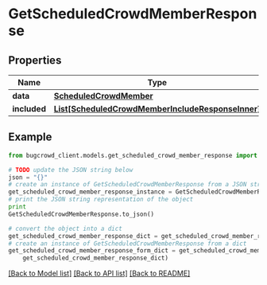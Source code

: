 # GetScheduledCrowdMemberResponse


## Properties

Name | Type | Description | Notes
------------ | ------------- | ------------- | -------------
**data** | [**ScheduledCrowdMember**](ScheduledCrowdMember.md) |  | 
**included** | [**List[ScheduledCrowdMemberIncludeResponseInner]**](ScheduledCrowdMemberIncludeResponseInner.md) |  | [optional] 

## Example

```python
from bugcrowd_client.models.get_scheduled_crowd_member_response import GetScheduledCrowdMemberResponse

# TODO update the JSON string below
json = "{}"
# create an instance of GetScheduledCrowdMemberResponse from a JSON string
get_scheduled_crowd_member_response_instance = GetScheduledCrowdMemberResponse.from_json(json)
# print the JSON string representation of the object
print
GetScheduledCrowdMemberResponse.to_json()

# convert the object into a dict
get_scheduled_crowd_member_response_dict = get_scheduled_crowd_member_response_instance.to_dict()
# create an instance of GetScheduledCrowdMemberResponse from a dict
get_scheduled_crowd_member_response_form_dict = get_scheduled_crowd_member_response.from_dict(
    get_scheduled_crowd_member_response_dict)
```
[[Back to Model list]](../README.md#documentation-for-models) [[Back to API list]](../README.md#documentation-for-api-endpoints) [[Back to README]](../README.md)


